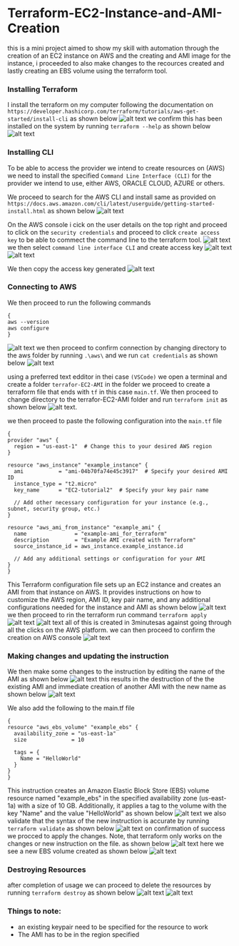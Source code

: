 # Terraform-EC2-Instance-and-AMI-Creation

this is a mini project aimed to show my skill with automation through the creation of an EC2 instance on AWS and the creating and AMI image for the instance, i proceeded to also make changes to the recources created and lastly creating an EBS volume using the terraform tool.

### Installing Terraform
I install the terraform on my computer following the documentation on `https://developer.hashicorp.com/terraform/tutorials/aws-get-started/install-cli` as shown below ![alt text](/IMG/Snipaste_2024-06-03_17-50-11.png) we confirm this has been installed on the system by running `terraform --help` as shown below ![alt text](/IMG/Snipaste_2024-06-03_17-48-40.png)

### Installing CLI

To be able to access the provider we intend to create resources on (AWS) we need to install the specified `Command Line Interface (CLI)` for the provider we intend to use, either AWS, ORACLE CLOUD, AZURE or others. 

We proceed to search for the AWS CLI and install same as provided on `https://docs.aws.amazon.com/cli/latest/userguide/getting-started-install.html` as shown below ![alt text](/IMG/Snipaste_2024-06-03_17-54-43.png) 

On the AWS console i cick on the user details on the top right and proceed to click on the `security credentials` and proceed to click `create access key` to be able to commect the command line to the terraform tool. ![alt text](/IMG/Snipaste_2024-06-03_18-13-47.png) we then select `command line interface CLI` and create access key ![alt text](/IMG/Snipaste_2024-06-03_18-14-47.png) ![alt text](/IMG/Snipaste_2024-06-03_18-15-09.png)

We then copy the access key generated ![alt text](/IMG/Snipaste_2024-06-03_18-15-45.png)

### Connecting to AWS
We then proceed to run the following commands
```
{
aws --version
aws configure
}
```
![alt text](/IMG/Snipaste_2024-06-03_18-20-21.png)
we then proceed to confirm connection by changing directory to the aws folder by running `.\aws\` and we run `cat credentials` as shown below ![alt text](/IMG/Snipaste_2024-06-03_18-21-36.png)

using a preferred text edditor in thei case `(VSCode)` we open a terminal and create a folder `terrafor-EC2-AMI` in the folder we proceed to create a terraform file that ends with `tf` in this case `main.tf`. We then proceed to change directory to the terrafor-EC2-AMI folder and run `terraform init` as shown below ![alt text](/IMG/Snipaste_2024-06-03_18-52-08.png).

we then proceed to paste the following configuration into the `main.tf` file 
```
{
provider "aws" {
  region = "us-east-1"  # Change this to your desired AWS region
}

resource "aws_instance" "example_instance" {
  ami           = "ami-04b70fa74e45c3917"  # Specify your desired AMI ID
  instance_type = "t2.micro"
  key_name      = "EC2-tutorial2"  # Specify your key pair name

  // Add other necessary configuration for your instance (e.g., subnet, security group, etc.)
}

resource "aws_ami_from_instance" "example_ami" {
  name               = "example-ami_for_terraform"
  description        = "Example AMI created with Terraform"
  source_instance_id = aws_instance.example_instance.id

  // Add any additional settings or configuration for your AMI
}
}
```
This Terraform configuration file sets up an EC2 instance and creates an AMI from that instance on AWS. It provides instructions on how to customize the AWS region, AMI ID, key pair name, and any additional configurations needed for the instance and AMI 
 as shown below ![alt text](/IMG/Snipaste_2024-06-03_20-38-10.png)
we then proceed to rin the terraform run command `terraform apply` ![alt text](/IMG/Snipaste_2024-06-03_19-07-51.png) ![alt text](/IMG/Snipaste_2024-06-03_19-32-01.png) all of this is created in 3minutesas against going through all the clicks on the AWS platform.
we can then proceed to confirm the creation on AWS console ![alt text](./IMG/Snipaste_2024-06-03_19-30-01.png)

### Making changes and updating the instruction

We then make some changes to the instruction by editing the name of the AMI as shown below ![alt text](/IMG/Snipaste_2024-06-03_19-40-50.png) this results in the destruction of the the existing AMI and immediate creation of another AMI with the new name as shown below ![alt text](/IMG/Snipaste_2024-06-03_19-41-11.png)

We also add the following to the main.tf file 
```
{
resource "aws_ebs_volume" "example_ebs" {
  availability_zone = "us-east-1a"
  size              = 10

  tags = {
    Name = "HelloWorld"
  }
}
}
```
This instruction creates an Amazon Elastic Block Store (EBS) volume resource named "example_ebs" in the specified availability zone (us-east-1a) with a size of 10 GB. Additionally, it applies a tag to the volume with the key "Name" and the value "HelloWorld" as shown below ![alt text](/IMG/Snipaste_2024-06-03_19-49-59.png) we also validate that the syntax of the new instruction is accurate by running `terraform validate` as shown below ![alt text](./IMG/Snipaste_2024-06-03_19-50-25.png) on confirmation of success we procced to apply the changes. Note, that terraform only works on the changes or new instruction on the file. as shown below ![alt text](/IMG/Snipaste_2024-06-03_19-52-01.png) here we see a new EBS volume created as shown below ![alt text](/IMG/Snipaste_2024-06-03_19-52-45.png)

### Destroying Resources
after completion of usage we can proceed to delete the resources by running `terraform destroy` as shown below ![alt text](/IMG/Snipaste_2024-06-03_19-54-18.png) ![alt text](/IMG/Snipaste_2024-06-03_19-55-53.png)

### Things to note:

- an existing keypair need to be specified for the resource to work
- The AMI has to be in the region specified



